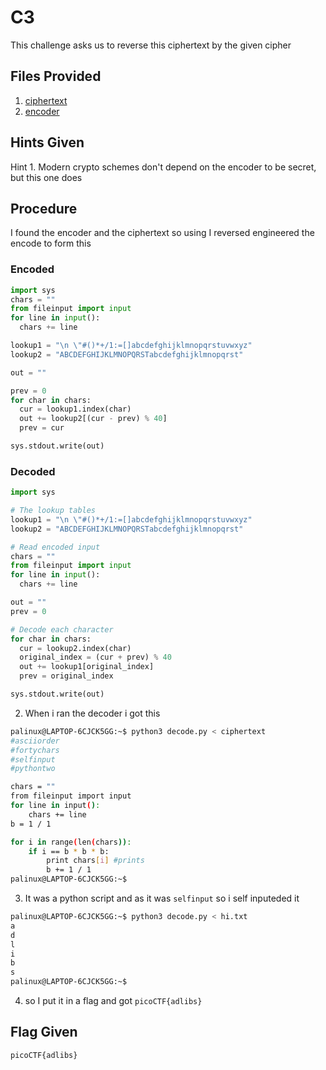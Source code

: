 # C3
This challenge asks us to reverse this ciphertext by the given cipher

## Files Provided
1. [ciphertext](https://artifacts.picoctf.net/c_titan/47/ciphertext)
2. [encoder](https://artifacts.picoctf.net/c_titan/47/convert.py)

## Hints Given
Hint 1.  Modern crypto schemes don't depend on the encoder to be secret, but this one does

## Procedure
I found the encoder and the ciphertext so using I reversed engineered the encode to form this
### Encoded
```python
import sys
chars = ""
from fileinput import input
for line in input():
  chars += line

lookup1 = "\n \"#()*+/1:=[]abcdefghijklmnopqrstuvwxyz"
lookup2 = "ABCDEFGHIJKLMNOPQRSTabcdefghijklmnopqrst"

out = ""

prev = 0
for char in chars:
  cur = lookup1.index(char)
  out += lookup2[(cur - prev) % 40]
  prev = cur

sys.stdout.write(out)
```

### Decoded
```python
import sys

# The lookup tables
lookup1 = "\n \"#()*+/1:=[]abcdefghijklmnopqrstuvwxyz"
lookup2 = "ABCDEFGHIJKLMNOPQRSTabcdefghijklmnopqrst"

# Read encoded input
chars = ""
from fileinput import input
for line in input():
  chars += line

out = ""
prev = 0

# Decode each character
for char in chars:
  cur = lookup2.index(char)
  original_index = (cur + prev) % 40
  out += lookup1[original_index]
  prev = original_index

sys.stdout.write(out)
```
2. When i ran the decoder i got this
```bash
palinux@LAPTOP-6CJCK5GG:~$ python3 decode.py < ciphertext
#asciiorder
#fortychars
#selfinput
#pythontwo

chars = ""
from fileinput import input
for line in input():
    chars += line
b = 1 / 1

for i in range(len(chars)):
    if i == b * b * b:
        print chars[i] #prints
        b += 1 / 1
palinux@LAPTOP-6CJCK5GG:~$
```
3. It was a python script and as it was `selfinput` so i self inputeded it
```bash
palinux@LAPTOP-6CJCK5GG:~$ python3 decode.py < hi.txt
a
d
l
i
b
s
palinux@LAPTOP-6CJCK5GG:~$
```
4. so I put it in a flag and got `picoCTF{adlibs}`

## Flag Given
`picoCTF{adlibs}`
